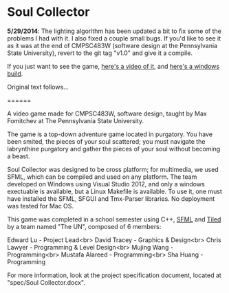 <h1>Soul Collector</h1>

**5/29/2014**: The lighting algorithm has been updated a bit to fix some of the problems I had with it. I also fixed a couple small bugs. If you'd like to see it as it was at the end of CMPSC483W (software design at the Pennsylvania State University), revert to the git tag "v1.0" and give it a compile.

If you just want to see the game, [here's a video of it](https://www.youtube.com/watch?v=eBNp7TAJF8E), and [here's a windows build](https://straypixels.net/SCollector-Dist.zip).

Original text follows...

======

A video game made for CMPSC483W, software design, taught by Max Fomitchev at The Pennsylvania State University.

The game is a top-down adventure game located in purgatory. You have been smited, the pieces of your soul scattered; you must navigate the labrynthine purgatory and gather the pieces of your soul without becoming a beast.

Soul Collector was designed to be cross platform; for multimedia, we used SFML, which can be compiled and used on any platform. The team developed on Windows using Visual Studio 2012, and only a windows exectuable is available, but a Linux Makefile is available. To use it, one must have installed the SFML, SFGUI and Tmx-Parser libraries. No deployment was tested for Mac OS.

This game was completed in a school semester using C++, <a href="http://www.sfml-dev.org/">SFML</a> and <a href="http://www.mapeditor.org/">Tiled</a> by a team named "The UN", composed of 6 members:

Edward Lu - Project Lead<br\>
David Tracey - Graphics & Design<br\>
Chris Lawyer - Programming & Level Design<br\>
Mujing Wang - Programming<br\>
Mustafa Alareed - Programming<br\>
Sha Huang - Programming

For more information, look at the project specification document, located at "spec/Soul Collector.docx".
